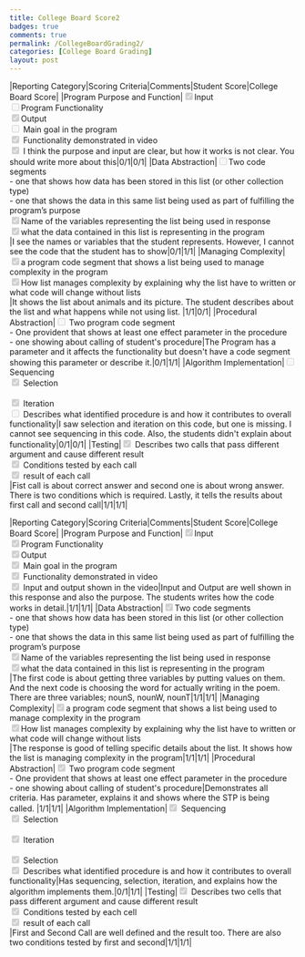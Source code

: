 ```yaml
---
title: College Board Score2
badges: true
comments: true
permalink: /CollegeBoardGrading2/
categories: [College Board Grading]
layout: post
---
```


|Reporting Category|Scoring Criteria|Comments|Student Score|College Board Score|
|Program Purpose and Function|<input type="checkbox" disabled checked />Input <br>  <input type="checkbox" disabled />Program Functionality  <br> <input type="checkbox" disabled checked />Output <br> <input type="checkbox" disabled /> Main goal in the program <br> <input type="checkbox" disabled checked /> Functionality demonstrated in video <br> <input type="checkbox" disabled checked /> I think the purpose and input are clear, but how it works is not clear. You should write more about this|0/1|0/1|
|Data Abstraction|<input type="checkbox" disabled />Two code segments <br>  <space><space> - one that shows how data has been stored in this list (or other collection type) <space><br> - one that shows the data in this same list being used as part of fulfilling the program’s purpose <br> <input type="checkbox" disabled checked />Name of the variables representing the list being used in response <br> <input type="checkbox" disabled checked />what the data contained in this list is representing in the program <br>|I see the names or variables that the student represents. However, I cannot see the code that the student has to show|0/1|1/1|
|Managing Complexity|<input type="checkbox" disabled checked/>a program code segment that shows a list being used to manage complexity in the program<br> <input type="checkbox" disabled checked />How list manages complexity by explaining why the list have to written or what code will change without lists <br> |It shows the list about animals and its picture. The student describes about the list and what happens while not using list. |1/1|0/1|
|Procedural Abstraction|<input type="checkbox" disabled /> Two program code segment <br> - One provident that shows at least one effect parameter in the procedure <br> - one showing about calling of student's procedure|The Program has a parameter and it affects the functionality but doesn't have a code segment showing this parameter or describe it.|0/1|1/1|
|Algorithm Implementation|<input type="checkbox" disabled /> Sequencing <br> <input type="checkbox" disabled checked /> Selection <br> <br> <input type="checkbox" disabled checked /> Iteration <br> <input type="checkbox" disabled/> Describes what identified procedure is and how it contributes to overall functionality|I saw selection and iteration on this code, but one is missing. I cannot see sequencing in this code. Also, the students didn't explain about functionality|0/1|0/1|
|Testing|<input type="checkbox" disabled checked /> Describes two calls that pass different argument and cause different result <br> <input type="checkbox" disabled checked /> Conditions tested by each call <br> <input type="checkbox" disabled checked /> result of each call <br>|Fist call is about correct answer and second one is about wrong answer. There is two conditions which is required. Lastly, it tells the results about first call and second call|1/1|1/1|





|Reporting Category|Scoring Criteria|Comments|Student Score|College Board Score|
|Program Purpose and Function|<input type="checkbox" disabled checked />Input <br>  <input type="checkbox" disabled checked />Program Functionality  <br> <input type="checkbox" disabled checked />Output <br> <input type="checkbox" disabled checked /> Main goal in the program <br> <input type="checkbox" disabled checked /> Functionality demonstrated in video <br> <input type="checkbox" disabled checked /> Input and output shown in the video|Input and Output are well shown in this response and also the purpose. The students writes how the code works in detail.|1/1|1/1|
|Data Abstraction|<input type="checkbox" disabled checked />Two code segments <br>  <space><space> - one that shows how data has been stored in this list (or other collection type) <space><br> - one that shows the data in this same list being used as part of fulfilling the program’s purpose <br> <input type="checkbox" disabled checked />Name of the variables representing the list being used in response <br> <input type="checkbox" disabled checked />what the data contained in this list is representing in the program <br>|The first code is about getting three variables by putting values on them. And the next code is choosing the word for actually writing in the poem. There are three variables; nounS, nounW, nounT|1/1|1/1|
|Managing Complexity|<input type="checkbox" disabled checked />a program code segment that shows a list being used to manage complexity in the program<br> <input type="checkbox" disabled checked />How list manages complexity by explaining why the list have to written or what code will change without lists <br> |The response is good of telling specific details about the list. It shows how the list is managing complexity in the program|1/1|1/1|
|Procedural Abstraction|<input type="checkbox" disabled checked /> Two program code segment <br> - One provident that shows at least one effect parameter in the procedure <br> - one showing about calling of student's procedure|Demonstrates all criteria. Has parameter, explains it and shows where the STP is being called. |1/1|1/1|
|Algorithm Implementation|<input type="checkbox" disabled checked /> Sequencing <br> <input type="checkbox" disabled checked /> Selection <br> <br> <input type="checkbox" disabled checked /> Iteration <br> <br> <input type="checkbox" disabled checked /> Selection <br> <input type="checkbox" disabled checked /> Describes what identified procedure is and how it contributes to overall functionality|Has sequencing, selection, iteration, and explains how the algorithm implements them.|0/1|1/1|
|Testing|<input type="checkbox" disabled checked /> Describes two cells that pass different argument and cause different result <br> <input type="checkbox" disabled checked /> Conditions tested by each cell <br> <input type="checkbox" disabled checked /> result of each call <br>|First and Second Call are well defined and the result too. There are also two conditions tested by first and second|1/1|1/1|
